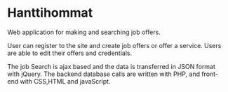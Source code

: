 # Hanttihommat

Web application for making and searching job offers.

User can register to the site and create job offers or offer a service.
Users are able to edit their offers and credentials.

The job Search is ajax based and the data is transferred in JSON format with jQuery.
The backend database calls are written with PHP, and front-end with CSS,HTML and javaScript.
